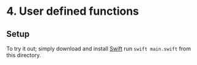 # 4. User defined functions

## Setup
To try it out; simply download and install [Swift](https://www.swift.org/download/) run `swift main.swift` from this directory.
